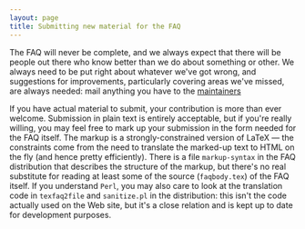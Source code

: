 ```yaml
---
layout: page
title: Submitting new material for the FAQ
---
```


The FAQ will never be complete, and we always expect that
there will be people out there who know better than we do about
something or other.  We always need to be put right about whatever
we've got wrong, and suggestions for improvements, particularly
covering areas we've missed, are always needed: mail anything you have
to the
  [maintainers](mailto:faq-devel@tex.ac.uk)

If you have actual material to submit, your contribution is more than
ever welcome.  Submission in plain text is entirely acceptable, but
if you're really willing, you may feel free to mark up your submission
in the form needed for the FAQ itself.  The markup is a
strongly-constrained version of LaTeX&nbsp;&mdash; the constraints come from
the need to translate the marked-up text to HTML on the fly
(and hence pretty efficiently).  There is a file `markup-syntax`
in the FAQ distribution that describes the structure of the
markup, but there's no real substitute for reading at least some of
the source (`faqbody.tex`) of the FAQ itself.  If you
understand `Perl`, you may also care to look at the
translation code in `texfaq2file` and `sanitize.pl` in the
distribution: this isn't the code actually used on the Web site, but
it's a close relation and is kept
up to date for development purposes.

